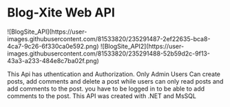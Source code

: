 <h1>Blog-Xite Web API</h1>
![BlogSite_API](https://user-images.githubusercontent.com/81533820/235291487-2ef22635-bca8-4ca7-9c26-6f330ca0e592.png)
![BlogSite_API2](https://user-images.githubusercontent.com/81533820/235291488-52b59d2c-9f13-43a3-a233-484e8c7ba02f.png)
<p>This Api has uthentication and Authorization. Only Admin Users Can create posts, add comments and delete a post while users can only read posts 
and add comments to the post. 
you have to be logged in to be able to add comments to the post. This API was created with .NET and MsSQL </p>
